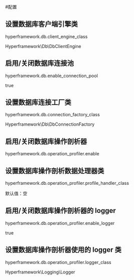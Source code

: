 #配置
## 设置数据库客户端引擎类
hyperframework.db.client_engine_class

Hyperframework\Db\DbClientEngine

## 启用/关闭数据库连接池

hyperframework.db.enable_connection_pool

true

## 设置数据库连接工厂类
hyperframework.db.connection_factory_class

Hyperframework\Db\DbConnectionFactory

## 启用/关闭数据库操作剖析器
hyperframework.db.operation_profiler.enable

## 设置数据库操作剖析数据处理器类

hyperframework.db.operation_profiler.profile_handler_class

默认值：空

## 启用/关闭数据库操作剖析器的 logger

hyperframework.db.operation_profiler.enable_logger

true

## 设置数据库操作剖析器使用的 logger 类
hyperframework.db.operation_profiler.logger_class

Hyperframework\Logging\Logger
